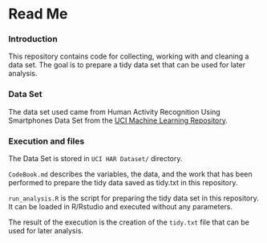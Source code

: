 # Read Me 

### Introduction

This repository contains code for collecting, working with and cleaning a data set.  The goal is to prepare a tidy data set that can be used for later analysis.

### Data Set

The data set used came from Human Activity Recognition Using Smartphones Data Set from the [UCI Machine Learning Repository](http://archive.ics.uci.edu/ml/datasets/Human+Activity+Recognition+Using+Smartphones).

### Execution and files

The Data Set is stored in `UCI HAR Dataset/` directory.

`CodeBook.md` describes the variables, the data, and the work that has been performed to prepare the tidy data saved as tidy.txt in this repository.

`run_analysis.R` is the script for preparing the tidy data set in this repository. It can be loaded in R/Rstudio and executed without any parameters.

The result of the execution is the creation of the `tidy.txt` file that can be used for later analysis.
